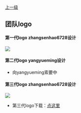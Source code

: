 [上一级](https://www.luogu.com.cn/paste/q19ebj01)

## 团队logo

#### 第一代logo zhangsenhao6728设计

![](https://cdn.luogu.com.cn/upload/image_hosting/eqw6w8ge.png)

#### 第二代logo yangyueming设计

- 向yangyueming索要中

#### 第三代logo zhangsenhao6728设计

![](https://cdn.luogu.com.cn/upload/image_hosting/biyqqgof.png)

- 第三代logo下载：[点这里](https://www.luogu.com.cn/api/team/downloadFile/xqnen0ww)
